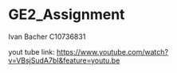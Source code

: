 GE2_Assignment
==============
Ivan Bacher
C10736831


yout tube link:
https://www.youtube.com/watch?v=VBsjSudA7bI&feature=youtu.be
